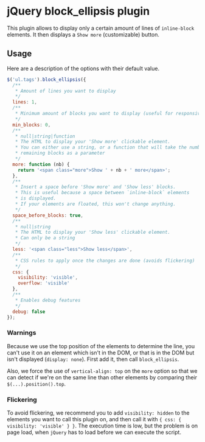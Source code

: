 # jQuery block_ellipsis plugin

This plugin allows to display only a certain amount of lines of `inline-block`
elements. It then displays a `Show more` (customizable) button.

## Usage

Here are a description of the options with their default value.
```javascript
$('ul.tags').block_ellipsis({
  /**
   * Amount of lines you want to display
   */
  lines: 1,
  /**
   * Minimum amount of blocks you want to display (useful for responsive)
   */
  min_blocks: 0,
  /**
   * null|string|function
   * The HTML to display your 'Show more' clickable element.
   * You can either use a string, or a function that will take the number of
   * remaining blocks as a parameter
   */
  more: function (nb) {
    return '<span class="more">Show ' + nb + ' more</span>';
  },
  /**
   * Insert a space before 'Show more' and 'Show less' blocks.
   * This is useful because a space between `inline-block` elements
   * is displayed.
   * If your elements are floated, this won't change anything.
   */
  space_before_blocks: true,
  /**
   * null|string
   * The HTML to display your 'Show less' clickable element.
   * Can only be a string
   */
  less: '<span class="less">Show less</span>',
  /**
   * CSS rules to apply once the changes are done (avoids flickering)
   */
  css: {
    visibility: 'visible',
    overflow: 'visible'
  },
  /**
   * Enables debug features
   */
  debug: false
});
```

### Warnings

Because we use the top position of the elements to determine the line,
you can't use it on an element which isn't in the DOM, or that is in the
DOM but isn't displayed (`display: none`). First add it, then call
`block_ellipsis`.

Also, we force the use of `vertical-align: top` on the `more` option so
that we can detect if we're on the same line than other elements by
comparing their `$(...).position().top`.

### Flickering

To avoid flickering, we recommend you to add `visibility: hidden` to the
elements you want to call this plugin on, and then call it with
`{ css: { visibility: 'visible' } }`.
The execution time is low, but the problem is on page load, when `jQuery`
has to load before we can execute the script.
